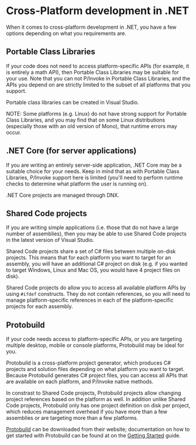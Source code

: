 # Cross-Platform development in .NET

When it comes to cross-platform development in .NET, you have a few options depending on what you requirements are.

## Portable Class Libraries

If your code does not need to access platform-specific APIs (for example, it is entirely a math API), then Portable Class Libraries may be suitable for your use.  Note that you can not P/Invoke in Portable Class Libraries, and the APIs you depend on are strictly limited to the subset of all platforms that you support.

Portable class libraries can be created in Visual Studio.

NOTE: Some platforms (e.g. Linux) do not have strong support for Portable Class Libraries, and you may find that on some Linux distributions (especially those with an old version of Mono), that runtime errors may occur.

## .NET Core (for server applications)

If you are writing an entirely server-side application, .NET Core may be a suitable choice for your needs.  Keep in mind that as with Portable Class Libraries, P/Invoke support here is limited (you'll need to perform runtime checks to determine what platform the user is running on).

.NET Core projects are managed through DNX.

## Shared Code projects

If you are writing simple applications (i.e. those that do not have a large number of assemblies), then you may be able to use Shared Code projects in the latest version of Visual Studio.

Shared Code projects share a set of C# files between multiple on-disk projects.  This means that for each platform you want to target for an assembly, you will have an additional C# project on disk (e.g. if you wanted to target Windows, Linux and Mac OS, you would have 4 project files on disk).

Shared Code projects do allow you to access all available platform APIs by using `#ifdef` constructs.  They do not contain references, so you will need to manage platform-specific references in each of the platform-specific projects for each assembly.

## Protobuild

If your code needs access to platform-specific APIs, or you are targeting multiple desktop, mobile or console platforms, Protobuild may be ideal for you.

Protobuild is a cross-platform project generator, which produces C# projects and solution files depending on what platform you want to target.  Because Protobuild generates C# project files, you can access all APIs that are available on each platform, and P/Invoke native methods.

In constrast to Shared Code projects, Protobuild projects allow changing project references based on the platform as well.  In addition unlike Shared Code projects, Protobuild only has one project definition on disk per project, which reduces management overhead if you have more than a few assemblies or are targeting more than a few platforms.

[Protobuild](http://protobuild.org/) can be downloaded from their website; documentation on how to get started with Protobuild can be found at on the [Getting Started](https://protobuild.readthedocs.org/en/latest/getting_started.html) guide.

